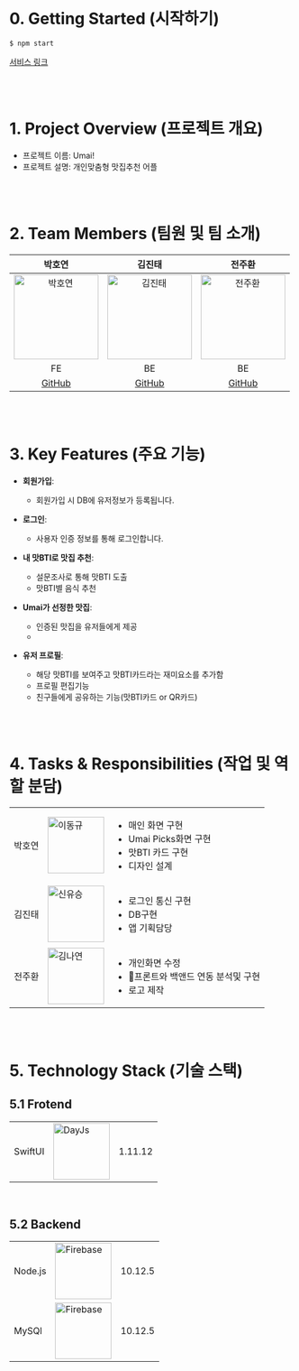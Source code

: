 <a href="https://club-project-one.vercel.app/" target="_blank">

</a>

<br/>
<br/>

# 0. Getting Started (시작하기)

```bash
$ npm start
```

[서비스 링크](https://club-project-one.vercel.app/)

<br/>
<br/>

# 1. Project Overview (프로젝트 개요)

- 프로젝트 이름: Umai!
- 프로젝트 설명: 개인맞춤형 맛집추천 어플

<br/>
<br/>

# 2. Team Members (팀원 및 팀 소개)

|                                                        박호연                                                        |                                                        김진태                                                        |                                                        전주환                                                        |
| :------------------------------------------------------------------------------------------------------------------: | :------------------------------------------------------------------------------------------------------------------: | :------------------------------------------------------------------------------------------------------------------: |
| <img src="https://github.com/user-attachments/assets/c1c2b1e3-656d-4712-98ab-a15e91efa2da" alt="박호연" width="150"> | <img src="https://github.com/user-attachments/assets/78ec4937-81bb-4637-975d-631eb3c4601e" alt="김진태" width="150"> | <img src="https://github.com/user-attachments/assets/78ce1062-80a0-4edb-bf6b-5efac9dd992e" alt="전주환" width="150"> |
|                                                          FE                                                          |                                                          BE                                                          |                                                          BE                                                          |
|                                     [GitHub](https://github.com/HoYeonPark1221)                                      |                                       [GitHub](https://github.com/KimJinTae1)                                        |                                                      [GitHub]()                                                      |

<br/>
<br/>

# 3. Key Features (주요 기능)

- **회원가입**:

  - 회원가입 시 DB에 유저정보가 등록됩니다.

- **로그인**:

  - 사용자 인증 정보를 통해 로그인합니다.

- **내 맛BTI로 맛집 추천**:

  - 설문조사로 통해 맛BTI 도출
  - 맛BTI별 음식 추천

- **Umai가 선정한 맛집**:
  - 인증된 맛집을 유저들에게 제공
  -
- **유저 프로필**:
  - 해당 맛BTI를 보여주고 맛BTI카드라는 재미요소를 추가함
  - 프로필 편집기능
  - 친구들에게 공유하는 기능(맛BTI카드 or QR카드)

<br/>
<br/>

# 4. Tasks & Responsibilities (작업 및 역할 분담)

|        |                                                                                                                      |                                                                                                            |
| ------ | -------------------------------------------------------------------------------------------------------------------- | ---------------------------------------------------------------------------------------------------------- |
| 박호연 | <img src="https://github.com/user-attachments/assets/c1c2b1e3-656d-4712-98ab-a15e91efa2da" alt="이동규" width="100"> | <ul><li>매인 화면 구현</li><li>Umai Picks화면 구현</li><li> 맛BTI 카드 구현</li><li> 디자인 설계</li></ul> |
| 김진태 | <img src="https://github.com/user-attachments/assets/78ec4937-81bb-4637-975d-631eb3c4601e" alt="신유승" width="100"> | <ul><li>로그인 통신 구현</li><li>DB구현</li><li>앱 기획담당</li></ul>                                      |
| 전주환 | <img src="https://github.com/user-attachments/assets/78ce1062-80a0-4edb-bf6b-5efac9dd992e" alt="김나연" width="100"> | <ul><li>개인화면 수정</li><li>프론트와 백앤드 연동 분석및 구현</li><li>로고 제작</li></ul>                 |

<br/>
<br/>

# 5. Technology Stack (기술 스택)

## 5.1 Frotend

|         |                                                                                                                     |         |
| ------- | ------------------------------------------------------------------------------------------------------------------- | ------- |
| SwiftUI | <img src="https://github.com/user-attachments/assets/3632d7d6-8d43-4dd5-ba7a-501a2bc3a3e4" alt="DayJs" width="100"> | 1.11.12 |

<br/>

## 5.2 Backend

|         |                                                                                                                        |         |
| ------- | ---------------------------------------------------------------------------------------------------------------------- | ------- |
| Node.js | <img src="https://github.com/user-attachments/assets/1694e458-9bb0-4a0b-8fe6-8efc6e675fa1" alt="Firebase" width="100"> | 10.12.5 |
| MySQl   | <img src="https://github.com/user-attachments/assets/1694e458-9bb0-4a0b-8fe6-8efc6e675fa1" alt="Firebase" width="100"> | 10.12.5 |
